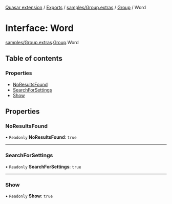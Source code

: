 [Quasar extension](../index.md) / [Exports](../modules.md) / [samples/Group.extras](../modules/samples_Group_extras.md) / [Group](../modules/samples_Group_extras.Group.md) / Word

# Interface: Word

[samples/Group.extras](../modules/samples_Group_extras.md).[Group](../modules/samples_Group_extras.Group.md).Word

## Table of contents

### Properties

- [NoResultsFound](samples_Group_extras.Group.Word.md#noresultsfound)
- [SearchForSettings](samples_Group_extras.Group.Word.md#searchforsettings)
- [Show](samples_Group_extras.Group.Word.md#show)

## Properties

### NoResultsFound

• `Readonly` **NoResultsFound**: ``true``

___

### SearchForSettings

• `Readonly` **SearchForSettings**: ``true``

___

### Show

• `Readonly` **Show**: ``true``
